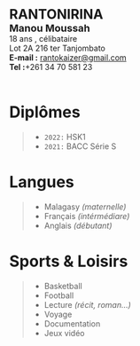 <font size="5"> **RANTONIRINA**</font><br> 
<font size="4">**Manou Moussah**</font><br>
18 ans , célibataire<br>
Lot 2A 216 ter Tanjombato<br>
**E-mail :** <rantokaizer@gmail.com><br>
**Tel :**+261 34 70 581 23<br>
<br> 



# Diplômes

>* `2022:` HSK1
>* `2021:` BACC Série S

# Langues

>* Malagasy *(maternelle)*<br> 
>* Français *(intérmédiare)*<br>
>* Anglais *(débutant)*


#  Sports & Loisirs

> * Basketball<br>
> * Football<br>
> * Lecture *(récit, roman...)*<br>
> * Voyage<br>
> * Documentation<br>
> * Jeux vidéo
